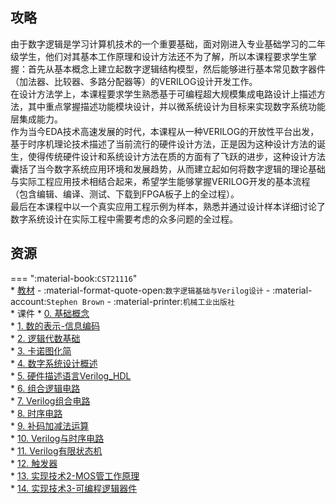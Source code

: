 ## 攻略  
由于数字逻辑是学习计算机技术的一个重要基础，面对刚进入专业基础学习的二年级学生，他们对其基本工作原理和设计方法还不为了解，所以本课程要求学生掌握：首先从基本概念上建立起数字逻辑结构模型，然后能够进行基本常见数字器件（加法器、比较器、多路分配器等）的VERILOG设计开发工作。  
在设计方法学上，本课程要求学生熟悉基于可编程超大规模集成电路设计上描述方法，其中重点掌握描述功能模块设计，并以微系统设计为目标来实现数字系统功能层集成能力。  
作为当今EDA技术高速发展的时代，本课程从一种VERILOG的开放性平台出发，基于时序机理论技术描述了当前流行的硬件设计方法，正是因为这种设计方法的诞生，使得传统硬件设计和系统设计方法在质的方面有了飞跃的进步，这种设计方法囊括了当今数字系统应用环境和发展趋势，从而建立起如何将数字逻辑的理论基础与实际工程应用技术相结合起来，希望学生能够掌握VERILOG开发的基本流程（包含编辑、编译、测试、下载到FPGA板子上的全过程）。  
最后在本课程中以一个真实应用工程示例为样本，熟悉并通过设计样本详细讨论了数字系统设计在实际工程中需要考虑的众多问题的全过程。  

## 资源  
=== ":material-book:`CST21116`"  
    * [教材](https://api.ecylt.top/v1/lanzou_link?url=https://cqu-openlib.lanzout.com/i9JIq28sfjib&type=down) - :material-format-quote-open:`数字逻辑基础与Verilog设计` - :material-account:`Stephen Brown` - :material-printer:`机械工业出版社`  
    * 课件
        * [0. 基础概念](https://api.ecylt.top/v1/lanzou_link?url=https://cqu-openlib.lanzout.com/ixw7k2a3dvdi&type=down)  
        * [1. 数的表示-信息编码](https://api.ecylt.top/v1/lanzou_link?url=https://cqu-openlib.lanzout.com/iNCzZ2a3dvej&type=down)  
        * [2. 逻辑代数基础](https://api.ecylt.top/v1/lanzou_link?url=https://cqu-openlib.lanzout.com/ihukY2a3dvhc&type=down)  
        * [3. 卡诺图化简](https://api.ecylt.top/v1/lanzou_link?url=https://cqu-openlib.lanzout.com/iZhq32a3dvid&type=down)  
        * [4. 数字系统设计概述](https://api.ecylt.top/v1/lanzou_link?url=https://cqu-openlib.lanzout.com/iRAZk2a3dvje&type=down)  
        * [5. 硬件描述语言Verilog_HDL](https://api.ecylt.top/v1/lanzou_link?url=https://cqu-openlib.lanzout.com/ixqpV2a3dvni&type=down)  
        * [6. 组合逻辑电路](https://api.ecylt.top/v1/lanzou_link?url=https://cqu-openlib.lanzout.com/itinU2a3dvsd&type=down)  
        * [7. Verilog组合电路](https://api.ecylt.top/v1/lanzou_link?url=https://cqu-openlib.lanzout.com/iJr212a3dvwh&type=down)  
        * [8. 时序电路](https://api.ecylt.top/v1/lanzou_link?url=https://cqu-openlib.lanzout.com/iSEsh2a3dw6h&type=down)  
        * [9. 补码加减法运算](https://api.ecylt.top/v1/lanzou_link?url=https://cqu-openlib.lanzout.com/icGeM2a3dwcd&type=down)  
        * [10. Verilog与时序电路](https://api.ecylt.top/v1/lanzou_link?url=https://cqu-openlib.lanzout.com/i5z032a3dwgh&type=down)  
        * [11. Verilog有限状态机](https://api.ecylt.top/v1/lanzou_link?url=https://cqu-openlib.lanzout.com/idoXZ2a3dwij&type=down)  
        * [12. 触发器](https://api.ecylt.top/v1/lanzou_link?url=https://cqu-openlib.lanzout.com/iB6Sb2a3dxjg&type=down)  
        * [13. 实现技术2-MOS管工作原理](https://api.ecylt.top/v1/lanzou_link?url=https://cqu-openlib.lanzout.com/iPrgW2a3dxre&type=down)  
        * [14. 实现技术3-可编程逻辑器件](https://api.ecylt.top/v1/lanzou_link?url=https://cqu-openlib.lanzout.com/icubb2a3dxwj&type=down)  